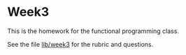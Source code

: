 # Week3

This is the homework for the functional programming class.

See the file [lib/week3](./lib/week3.e3x) for the rubric and questions.